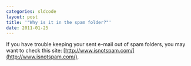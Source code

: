 ```yaml
---
categories: sldcode
layout: post
title: '"Why is it in the spam folder?"'
date: 2011-01-25
---
```


If you have trouble keeping your sent e-mail out of spam folders, you may want to check this site: [http://www.isnotspam.com/](http://www.isnotspam.com/).
